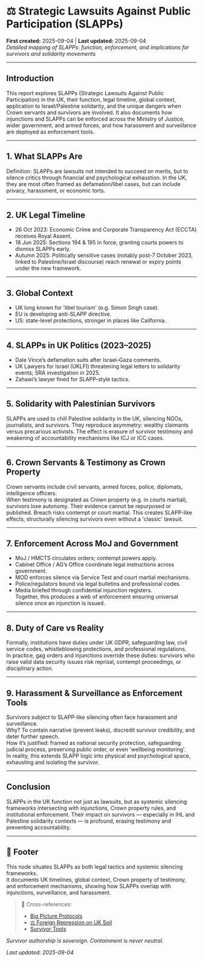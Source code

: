 # ⚖️ Strategic Lawsuits Against Public Participation (SLAPPs)

**First created:** 2025-09-04 | **Last updated:** 2025-09-04  
*Detailed mapping of SLAPPs: function, enforcement, and implications for survivors and solidarity movements*  

---
## Introduction


This report explores SLAPPs (Strategic Lawsuits Against Public Participation) in the UK, their function, legal timeline, global context, application to Israel/Palestine solidarity, and the unique dangers when Crown servants and survivors are involved. It also documents how injunctions and SLAPPs can be enforced across the Ministry of Justice, wider government, and armed forces, and how harassment and surveillance are deployed as enforcement tools.


---
## 1. What SLAPPs Are


Definition: SLAPPs are lawsuits not intended to succeed on merits, but to silence critics through financial and psychological exhaustion. In the UK, they are most often framed as defamation/libel cases, but can include privacy, harassment, or economic torts.


---
## 2. UK Legal Timeline


- 26 Oct 2023: Economic Crime and Corporate Transparency Act (ECCTA) receives Royal Assent.  
- 18 Jun 2025: Sections 194 & 195 in force, granting courts powers to dismiss SLAPPs early.  
- Autumn 2025: Politically sensitive cases (notably post-7 October 2023, linked to Palestine/Israel discourse) reach renewal or expiry points under the new framework.


---
## 3. Global Context


- UK long known for 'libel tourism' (e.g. Simon Singh case).  
- EU is developing anti-SLAPP directive.  
- US: state-level protections, stronger in places like California.


---
## 4. SLAPPs in UK Politics (2023–2025)


- Dale Vince’s defamation suits after Israel–Gaza comments.  
- UK Lawyers for Israel (UKLFI) threatening legal letters to solidarity events; SRA investigation in 2025.  
- Zahawi’s lawyer fined for SLAPP-style tactics.  


---
## 5. Solidarity with Palestinian Survivors


SLAPPs are used to chill Palestine solidarity in the UK, silencing NGOs, journalists, and survivors. They reproduce asymmetry: wealthy claimants versus precarious activists. The effect is erasure of survivor testimony and weakening of accountability mechanisms like ICJ or ICC cases.


---
## 6. Crown Servants & Testimony as Crown Property


Crown servants include civil servants, armed forces, police, diplomats, intelligence officers.  
When testimony is designated as Crown property (e.g. in courts martial), survivors lose autonomy. Their evidence cannot be repurposed or published. Breach risks contempt or court martial. This creates SLAPP-like effects, structurally silencing survivors even without a 'classic' lawsuit.


---
## 7. Enforcement Across MoJ and Government


- MoJ / HMCTS circulates orders; contempt powers apply.  
- Cabinet Office / AG’s Office coordinate legal instructions across government.  
- MOD enforces silence via Service Test and court martial mechanisms.  
- Police/regulators bound via legal bulletins and professional codes.  
- Media briefed through confidential injunction registers.  
Together, this produces a web of enforcement ensuring universal silence once an injunction is issued.


---
## 8. Duty of Care vs Reality


Formally, institutions have duties under UK GDPR, safeguarding law, civil service codes, whistleblowing protections, and professional regulations.  
In practice, gag orders and injunctions override these duties: survivors who raise valid data security issues risk reprisal, contempt proceedings, or disciplinary action.


---
## 9. Harassment & Surveillance as Enforcement Tools


Survivors subject to SLAPP-like silencing often face harassment and surveillance.  
Why? To contain narrative (prevent leaks), discredit survivor credibility, and deter further speech.  
How it’s justified: framed as national security protection, safeguarding judicial process, preserving public order, or even 'wellbeing monitoring'.  
In reality, this extends SLAPP logic into physical and psychological space, exhausting and isolating the survivor.


---
## Conclusion


SLAPPs in the UK function not just as lawsuits, but as systemic silencing frameworks intersecting with injunctions, Crown property rules, and institutional enforcement. Their impact on survivors — especially in IHL and Palestine solidarity contexts — is profound, erasing testimony and preventing accountability.


---

## 🏮 Footer  

This node situates SLAPPs as both legal tactics and systemic silencing frameworks.  
It documents UK timelines, global context, Crown property of testimony, and enforcement mechanisms, showing how SLAPPs overlap with injunctions, surveillance, and harassment.  

> 📡 Cross-references:  
> - [Big Picture Protocols](../Big_Picture_Protocols/)  
> - [⚖️ Foreign Repression on UK Soil](../Big_Picture_Protocols/⚖️_foreign_repression_jchr_2025-09-04.md)  
> - [Survivor Tools](../Survivor_Tools/)  

*Survivor authorship is sovereign. Containment is never neutral.*  

_Last updated: 2025-09-04_
